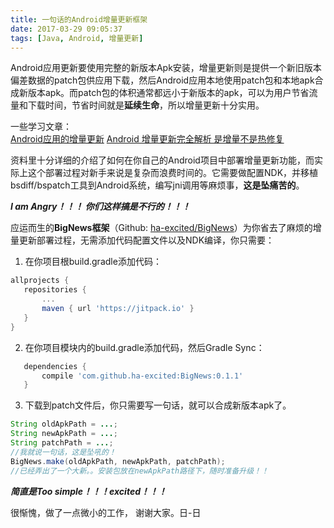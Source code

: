 ```yaml
---
title: 一句话的Android增量更新框架
date: 2017-03-29 09:05:37
tags: [Java, Android, 增量更新]
---
```


Android应用更新要使用完整的新版本Apk安装，增量更新则是提供一个新旧版本偏差数据的patch包供应用下载，然后Android应用本地使用patch包和本地apk合成新版本apk。而patch包的体积通常都远小于新版本的apk，可以为用户节省流量和下载时间，节省时间就是**延续生命**，所以增量更新十分实用。

一些学习文章：   
  [Android应用的增量更新](https://hechangedchina.github.io/2017/03/27/Android%E5%BA%94%E7%94%A8%E7%9A%84%E5%A2%9E%E9%87%8F%E6%9B%B4%E6%96%B0/) 
  [Android 增量更新完全解析 是增量不是热修复](http://blog.csdn.net/lmj623565791/article/details/52761658)

资料里十分详细的介绍了如何在你自己的Android项目中部署增量更新功能，而实际上这个部署过程对新手来说是复杂而浪费时间的。它需要做配置NDK，并移植bsdiff/bspatch工具到Android系统，编写jni调用等麻烦事，**这是坠痛苦的**。

***I am Angry！！！ 你们这样搞是不行的！！！***

应运而生的**BigNews框架**（Github: [ha-excited/BigNews](https://github.com/ha-excited/BigNews)）为你省去了麻烦的增量更新部署过程，无需添加代码配置文件以及NDK编译，你只需要：

1. 在你项目根build.gradle添加代码：
 ```gradle
allprojects {
    repositories {
        ...
        maven { url 'https://jitpack.io' }
    }
}
 ```
2. 在你项目模块内的build.gradle添加代码，然后Gradle Sync：
 ```gradle
    dependencies {
        compile 'com.github.ha-excited:BigNews:0.1.1'
    }
 ```
3. 下载到patch文件后，你只需要写一句话，就可以合成新版本apk了。
```java
String oldApkPath = ...;
String newApkPath = ...;
String patchPath = ...;
//我就说一句话，这是坠吼的！
BigNews.make(oldApkPath, newApkPath, patchPath);
//已经弄出了一个大新。。安装包放在newApkPath路径下，随时准备升级！！
```

***简直是Too simple！！！excited！！！***

很惭愧，做了一点微小的工作， 谢谢大家。日-日
